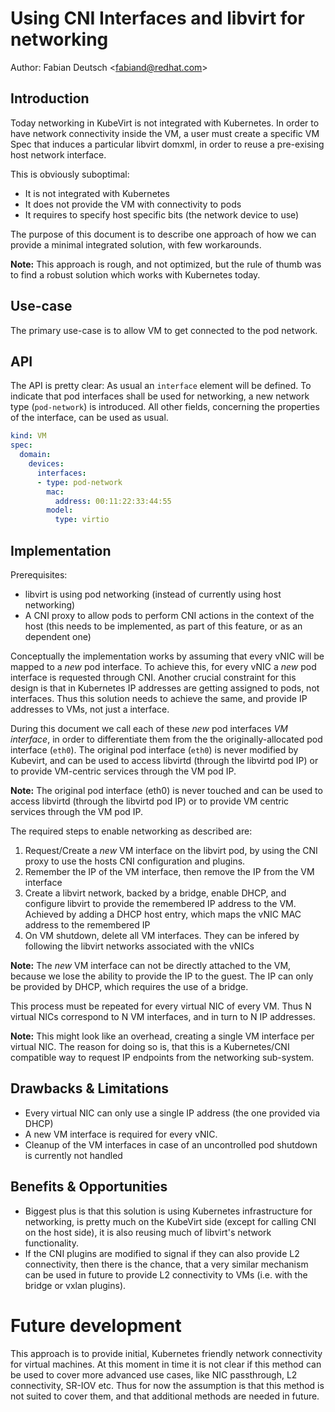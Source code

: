 # Using CNI Interfaces and libvirt for networking

Author: Fabian Deutsch \<fabiand@redhat.com\>

## Introduction

Today networking in KubeVirt is not integrated with Kubernetes. In order to
have network connectivity inside the VM, a user must create a specific VM Spec
that induces a particular libvirt domxml, in order to reuse a pre-exising host
network interface.

This is obviously suboptimal:

- It is not integrated with Kubernetes
- It does not provide the VM with connectivity to pods
- It requires to specify host specific bits (the network device to use)

The purpose of this document is to describe one approach of how we can provide
a minimal integrated solution, with few workarounds.

**Note:** This approach is rough, and not optimized, but the rule of thumb was
to find a robust solution which works with Kubernetes today.


## Use-case

The primary use-case is to allow VM to get connected to the pod network.


## API

The API is pretty clear: As usual an `interface` element will be defined.
To indicate that pod interfaces shall be used for networking, a new network
type (`pod-network`) is introduced.
All other fields, concerning the properties of the interface, can be used as
usual.

```yaml
kind: VM
spec:
  domain:
    devices:
      interfaces:
      - type: pod-network
        mac:
          address: 00:11:22:33:44:55
        model:
          type: virtio
```


## Implementation

Prerequisites:

- libvirt is using pod networking (instead of currently using host networking)
- A CNI proxy to allow pods to perform CNI actions in the context of the host
  (this needs to be implemented, as part of this feature, or as an dependent
  one)

Conceptually the implementation works by assuming that every vNIC will be
mapped to a _new_ pod interface. To achieve this, for every vNIC a _new_ pod
interface is requested through CNI.
Another crucial constraint for this design is that in Kubernetes IP addresses
are getting assigned to pods, not interfaces. Thus this solution needs to
achieve the same, and provide IP addresses to VMs, not just a interface.

During this document we call each of these _new_ pod interfaces _VM interface_,
in order to differentiate them from the the originally-allocated pod interface
(`eth0`). The original pod interface (`eth0`) is never modified by Kubevirt,
and can be used to access libvirtd (through the libvirtd pod IP) or to provide
VM-centric services through the VM pod IP.

**Note:** The original pod interface (eth0) is never touched and can be used to
access libvirtd (through the libvirtd pod IP) or to provide VM centric services
through the VM pod IP.

The required steps to enable networking as described are:

1. Request/Create a _new_ VM interface on the libvirt pod, by using the CNI
   proxy to use the hosts CNI configuration and plugins.
2. Remember the IP of the VM interface, then remove the IP from the VM
   interface
3. Create a libvirt network, backed by a bridge, enable DHCP,
   and configure libvirt to provide the remembered IP address to the VM.
   Achieved by adding a DHCP host entry, which maps the vNIC MAC address to the
   remembered IP
4. On VM shutdown, delete all VM interfaces. They can be infered by following
   the libvirt networks associated with the vNICs

**Note:** The _new_ VM interface can not be directly attached to the VM,
because we lose the ability to provide the IP to the guest. The IP can only be
provided by DHCP, which requires the use of a bridge.

This process must be repeated for every virtual NIC of every VM.
Thus N virtual NICs correspond to N VM interfaces, and in turn to N IP
addresses.

**Note:** This might look like an overhead, creating a single VM interface
per virtual NIC. The reason for doing so is, that this is a Kubernetes/CNI
compatible way to request IP endpoints from the networking sub-system.


## Drawbacks & Limitations

* Every virtual NIC can only use a single IP address (the one provided via
  DHCP)
* A new VM interface is required for every vNIC.
* Cleanup of the VM interfaces in case of an uncontrolled pod shutdown is
  currently not handled


## Benefits & Opportunities

* Biggest plus is that this solution is using Kubernetes infrastructure for
  networking, is pretty much on the KubeVirt side (except for calling CNI on
  the host side), it is also reusing much of libvirt's network functionality.
* If the CNI plugins are modified to signal if they can also provide L2
  connectivity, then there is the chance, that a very similar mechanism can be
  used in future to provide L2 connectivity to VMs (i.e. with the bridge or
  vxlan plugins).


# Future development

This approach is to provide initial, Kubernetes friendly network connectivity
for virtual machines.
At this moment in time it is not clear if this method can be used to cover more
advanced use cases, like NIC passthrough, L2 connectivity, SR-IOV etc.
Thus for now the assumption is that this method is not suited to cover them, and
that additional methods are needed in future.

